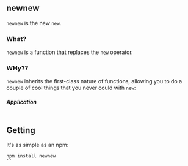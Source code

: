 ## newnew

`newnew` is the new `new`. 

### What? 

`newnew` is a function that replaces the `new` operator.

### WHy??

`newnew` inherits the first-class nature of functions, allowing you to do a couple of cool things that you never could with `new`: 


##### Application

```javascript

```

## Getting

It's as simple as an npm:

```
npm install newnew
``
